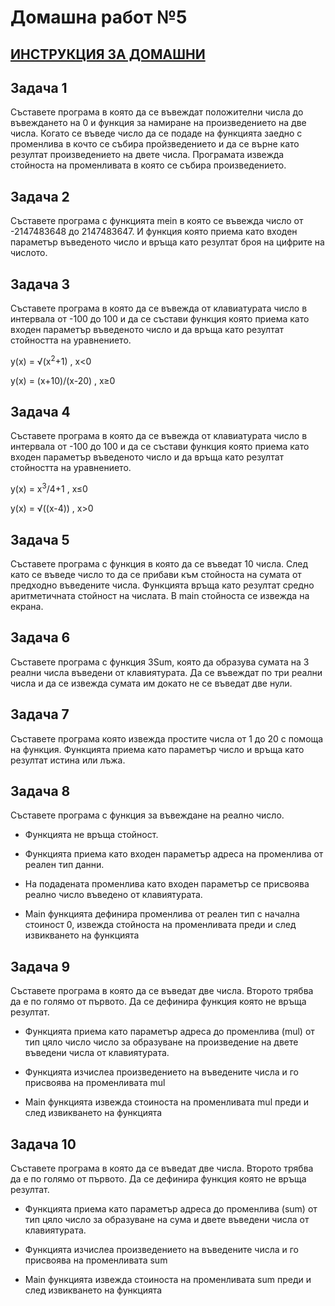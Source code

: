 # Домашна работ №5

## [ИНСТРУКЦИЯ ЗА ДОМАШНИ](README.md)

## Задача 1

Съставете програма в която да се въвеждат положителни числа до въвеждането на 0 и функция за намиране на произведението на две числа. Когато се въведе число да се подаде на функцията заедно с променлива в кочто се събира пройзведението и да се върне като резултат произведението на двете числа. Програмата извежда стойноста на променливата в която се събира произведението.

## Задача 2

Съставете програма с функцията mein в която се въвежда число от -2147483648 до 2147483647. И функция която приема като входен параметър въведеното число и връща като резултат броя на цифрите на числото.

## Задача 3

Съставете програма в която да се въвежда от клавиатурата число в интервала от -100 до 100 и да се състави функция която приема като входен параметър въведеното число и да връща като резултат стойността на уравнението.


y(x) = √(x<sup>2</sup>+1) , x<0

y(x) = (x+10)/(x-20) , x≥0


## Задача 4

Съставете програма в която да се въвежда от клавиатурата число в интервала от -100 до 100 и да се състави функция която приема като входен параметър въведеното число и да връща като резултат стойността на уравнението.

y(x) = x<sup>3</sup>/4+1 , x≤0

y(x) = √((x-4)) , x>0

## Задача 5

Съставете програма с функция в която да се въведат 10 числа. След като се въведe число то да се прибави към стойноста на сумата от предходно въведените числа. Функцията връща като резултат средно аритметичната стойност на числата. В main стойноста се извежда на екрана.

## Задача 6

Съставете програма с функция 3Sum, която да образува сумата на 3 реални числа въведени от клавиятурата. Да се въвеждат по три реални числа и да се извежда сумата им докато не се въведат две нули.

## Задача 7

Съставете програма която извежда простите числа от 1 до 20 с помоща на функция. Функцията приема като параметър число и връща като резултат истина или лъжа.

## Задача 8

Съставете програма с функция за въвеждане на реално число. 

- Функцията не връща стойност. 

- Функцията приема като входен параметър адреса на променлива от реален тип данни.

- На подадената променлива като входен параметър се присвоява реално число въведено от клавиятурата.

- Main функцията дефинира променлива от реален тип с начална стоиност 0, извежда стойноста на променливата преди и след извикването на функцията 

## Задача 9

Съставете програма в която да се въведат две числа. Второто трябва да е по голямо от първото. Да се дефинира функция която не връща резултат. 

- Функцията приема като параметър адреса до променлива (mul) от тип цяло число число за образуване на произведение на двете въведени числа от клавиятурата. 

- Функцията изчислеа произведението на въведените числа и го присвоява на променливата mul

- Main функцията извежда стоиноста на променливата mul преди и след извикването на функцията 

## Задача 10

Съставете програма в която да се въведат две числа. Второто трябва да е по голямо от първото. Да се дефинира функция която не връща резултат. 

- Функцията приема като параметър адреса до променлива (sum) от тип цяло число за образуване на сума и двете въведени числа от клавиятурата. 

- Функцията изчислеа произведението на въведените числа и го присвоява на променливата sum

- Main функцията извежда стоиноста на променливата sum преди и след извикването на функцията 



